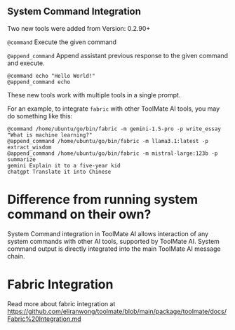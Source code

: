 ## System Command Integration

Two new tools were added from Version: 0.2.90+

`@command` Execute the given command

`@append_command` Append assistant previous response to the given command and execute.

```
@command echo "Hello World!"
@append_command echo
```

These new tools work with multiple tools in a single prompt.

For an example, to integrate `fabric` with other ToolMate AI tools, you may do something like this:

```
@command /home/ubuntu/go/bin/fabric -m gemini-1.5-pro -p write_essay "What is machine learning?"
@append_command /home/ubuntu/go/bin/fabric -m llama3.1:latest -p extract_wisdom
@append_command /home/ubuntu/go/bin/fabric -m mistral-large:123b -p summarize
gemini Explain it to a five-year kid
chatgpt Translate it into Chinese
```

# Difference from running system command on their own?

System Command integration in ToolMate AI allows interaction of any system commands with other AI tools, supported by ToolMate AI. System command output is directly integrated into the main ToolMate AI message chain.

# Fabric Integration

Read more about fabric integration at https://github.com/eliranwong/toolmate/blob/main/package/toolmate/docs/Fabric%20Integration.md